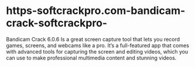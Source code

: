 # https-softcrackpro.com-bandicam-crack-softcrackpro-
Bandicam Crack 6.0.6  Is a great screen capture tool that lets you record games, screens, and webcams like a pro. It’s a full-featured app that comes with advanced tools for capturing the screen and editing videos, which you can use to make professional multimedia content and stunning videos.
